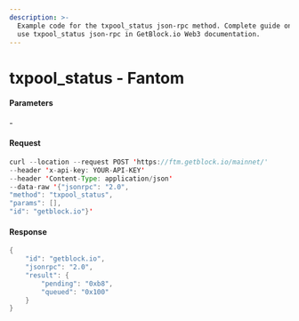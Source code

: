 ```yaml
---
description: >-
  Example code for the txpool_status json-rpc method. Сomplete guide on how to
  use txpool_status json-rpc in GetBlock.io Web3 documentation.
---
```


# txpool\_status - Fantom

#### Parameters

\-

#### Request

```java
curl --location --request POST 'https://ftm.getblock.io/mainnet/' 
--header 'x-api-key: YOUR-API-KEY' 
--header 'Content-Type: application/json' 
--data-raw '{"jsonrpc": "2.0",
"method": "txpool_status",
"params": [],
"id": "getblock.io"}'
```

#### Response

```java
{
    "id": "getblock.io",
    "jsonrpc": "2.0",
    "result": {
        "pending": "0xb8",
        "queued": "0x100"
    }
}
```
